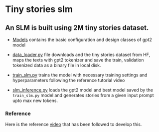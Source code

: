 # Tiny stories slm 


An SLM is built using 2M tiny stories dataset. 
---
- [Models](/tiny_stories_slm/models/) contains the basic configuration and design classes of gpt2 model 

- [data_loader.py](/tiny_stories_slm/data_loader.py) file downloads and the tiny stories dataset from HF, maps the texts with gpt2 tokenizer and save the train, validation tokenized data as a binary file in local disk.

- [train_slm.py](/tiny_stories_slm/train_slm.py) trains the model with necessary training settings and hyperparameters following the reference tutorial video

- [slm_inference.py](/tiny_stories_slm/slm_inference.py) loads the gpt2 model and best model saved by the `train_slm.py` model and generates stories from a given input prompt upto max new tokens.

### Reference
Here is the reference [video](https://www.youtube.com/watch?v=pOFcwcwtv3k&t=9935s) that has been followed to develop this. 